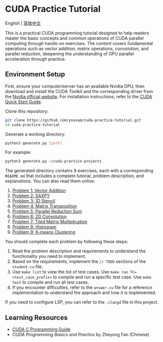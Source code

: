 # CUDA Practice Tutorial

English | [简体中文](./README.zh.md)

This is a practical CUDA programming tutorial designed to help readers master the basic concepts and common operations of CUDA parallel computing through hands-on exercises. The content covers fundamental operations such as vector addition, matrix operations, convolution, and parallel reduction, deepening the understanding of GPU parallel acceleration through practice.

## Environment Setup

First, ensure your computer/server has an available Nvidia GPU, then download and install the CUDA Toolkit and the corresponding driver from the [Nvidia official website](https://developer.nvidia.com/cuda-downloads). For installation instructions, refer to the [CUDA Quick Start Guide](https://docs.nvidia.com/cuda/cuda-quick-start-guide/index.html).

Clone this repository:

```bash
git clone https://github.com/youxam/cuda-practice-tutorial.git
cd cuda-practice-tutorial
```

Generate a working directory:

```bash
python3 generate.py [path]
```

For example:

```bash
python3 generate.py ~/cuda-practice-projects
```

The generated directory contains 9 exercises, each with a corresponding `README.md` that includes a complete tutorial, problem description, and explanations. You can also read them online.

1. [Problem 1: Vector Addition](./problems/en/problem01_vector_add.md)
2. [Problem 2: SAXPY](./problems/en/problem02_saxpy.md)
3. [Problem 3: 1D Stencil](./problems/en/problem03_1d_stencil.md)
4. [Problem 4: Matrix Transposition](./problems/en/problem04_matrix_transpose.md)
5. [Problem 5: Parallel Reduction Sum](./problems/en/problem05_parallel_reduction_sum.md)
6. [Problem 6: 2D Convolution](./problems/en/problem06_2d_convolution.md)
7. [Problem 7: Tiled Matrix Multiplication](./problems/en/problem07_matrix_mul_tiled.md)
8. [Problem 8: Histogram](./problems/en/problem08_histogram.md)
9. [Problem 9: K-means Clustering](./problems/en/problem09_kmeans.md)

You should complete each problem by following these steps:

1. Read the problem description and requirements to understand the functionality you need to implement.
2. Based on the requirements, implement the `// TODO` sections of the `student.cu` file.
3. Use `make list` to view the list of test cases. Use `make run TC=<test_case_prefix>` to compile and run a specific test case. Use `make test` to compile and run all test cases.
4. If you encounter difficulties, refer to the `answer.cu` file for a reference implementation to understand the approach and how it is implemented.

If you need to configure LSP, you can refer to the `.clangd` file in this project.

## Learning Resources

* [CUDA C Programming Guide](https://docs.nvidia.com/cuda/cuda-c-programming-guide/index.html)
* *CUDA Programming Basics and Practice* by Zheyong Fan (Chinese)